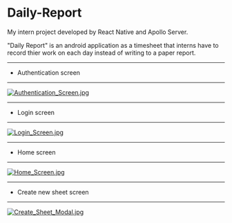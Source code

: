 # Daily-Report

My intern project developed by React Native and Apollo Server.

"Daily Report" is an android application as a timesheet that interns have to record thier work on each day instead of writing to a paper report.

----------------------------
- Authentication screen
----------------------------
[![Authentication_Screen.jpg](https://i.postimg.cc/7hK38yXF/Authentication_Screen.jpg)](https://postimg.cc/m1FzCJvj)

----------------------------
- Login screen
----------------------------
[![Login_Screen.jpg](https://i.postimg.cc/15z00f3s/Login_Screen.jpg)](https://postimg.cc/23PBrjWK)

----------------------------
- Home screen
----------------------------
[![Home_Screen.jpg](https://i.postimg.cc/K8knVwTW/Home_Screen.jpg)](https://postimg.cc/Sn42YZDL)

----------------------------
- Create new sheet screen
----------------------------
[![Create_Sheet_Modal.jpg](https://i.postimg.cc/kg0xdsFg/Create_Sheet_Modal.jpg)](https://postimg.cc/RWT37cDk)
